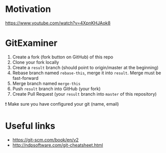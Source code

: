 # Motivation

https://www.youtube.com/watch?v=4XpnKHJAok8

# GitExaminer

1. Create a fork (fork button on GitHub) of this repo
1. Clone your fork locally
1. Create a `result` branch (should point to origin/master at the beginning)
1. Rebase branch named `rebase-this`, merge it into `result`. Merge must be fast-forward
1. Merge branch named `merge-this`
1. Push `result` branch into GitHub (your fork)
1. Create Pull Request (your `result` branch into `master` of this repository)

:exclamation: Make sure you have configured your git (name, email)

# Useful links

* https://git-scm.com/book/en/v2
* http://ndpsoftware.com/git-cheatsheet.html

